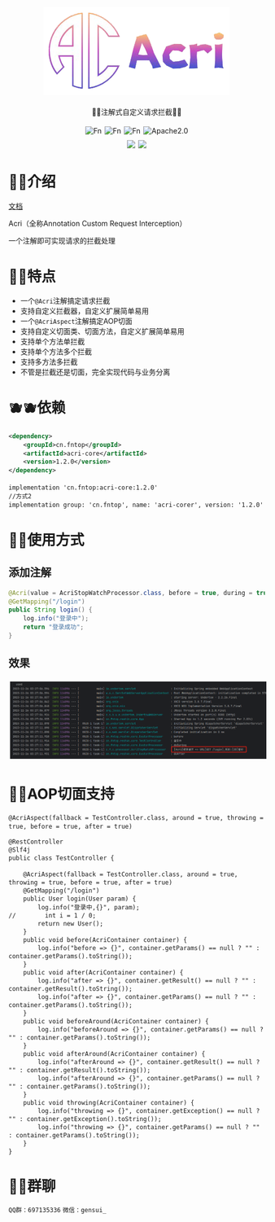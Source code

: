 <div align="center">
<img style="margin: 5px 3px" src="static/img/logo.png" alt="Fn">

<p>🍍🍍注解式自定义请求拦截🍍🍍</p>
</div>

<div align="center">

<div style="display: flex; justify-content: center;">  
    <img style="margin: 5px 3px" src="https://gitee.com/FnTop/acri/badge/star.svg?theme=light" alt="Fn">
    <img style="margin: 5px 3px" src="https://gitee.com/FnTop/acri/badge/fork.svg?theme=dark" alt="Fn">
    <img style="margin: 5px 3px" src="https://img.shields.io/badge/VERSION-1.1.0-green" alt="Fn">
    <img style="margin: 5px 3px" src="https://img.shields.io/badge/APACHE-2.0-green" alt="Apache2.0">

</div>

<div style="display: flex; justify-content: center;">  
    <img style="margin: 5px 3px" src="https://img.shields.io/badge/JAVA-1.8-blue">
    <img style="margin: 5px 3px" src="https://img.shields.io/badge/SPRINGBOOT-2.7.15-blue">
</div>

</div>

# 🍌🍌介绍


[文档](http://fntop.gitee.io/acri-doc)

Acri（全称Annotation Custom Request Interception）

一个注解即可实现请求的拦截处理

# 🍊🍊特点

* 一个`@Acri`注解搞定请求拦截
* 支持自定义拦截器，自定义扩展简单易用
* 一个`@AcriAspect`注解搞定AOP切面
* 支持自定义切面类、切面方法，自定义扩展简单易用
* 支持单个方法单拦截
* 支持单个方法多个拦截
* 支持多方法多拦截
* 不管是拦截还是切面，完全实现代码与业务分离


# 🫐🫐依赖
```xml
<dependency>
    <groupId>cn.fntop</groupId>
    <artifactId>acri-core</artifactId>
    <version>1.2.0</version>
</dependency>

implementation 'cn.fntop:acri-core:1.2.0'
//方式2
implementation group: 'cn.fntop', name: 'acri-corer', version: '1.2.0'
```

# 🍈🍈使用方式

## 添加注解

```java
@Acri(value = AcriStopWatchProcessor.class, before = true, during = true, after = true)
@GetMapping("/login")
public String login() {
    log.info("登录中");
    return "登录成功";
}
```
## 效果
<img style="margin: 5px 3px" src="static/img/img_1.png" alt="Fn">

# 🍍🍍AOP切面支持
`@AcriAspect(fallback = TestController.class, around = true, throwing = true, before = true, after = true)`

```
@RestController
@Slf4j
public class TestController {

    @AcriAspect(fallback = TestController.class, around = true, throwing = true, before = true, after = true)
    @GetMapping("/login")
    public User login(User param) {
        log.info("登录中,{}", param);
//        int i = 1 / 0;
        return new User();
    }
    public void before(AcriContainer container) {
        log.info("before => {}", container.getParams() == null ? "" : container.getParams().toString());
    }
    public void after(AcriContainer container) {
        log.info("after => {}", container.getResult() == null ? "" : container.getResult().toString());
        log.info("after => {}", container.getParams() == null ? "" : container.getParams().toString());
    }
    public void beforeAround(AcriContainer container) {
        log.info("beforeAround => {}", container.getParams() == null ? "" : container.getParams().toString());
    }
    public void afterAround(AcriContainer container) {
        log.info("afterAround => {}", container.getResult() == null ? "" : container.getResult().toString());
        log.info("afterAround => {}", container.getParams() == null ? "" : container.getParams().toString());
    }
    public void throwing(AcriContainer container) {
        log.info("throwing => {}", container.getException() == null ? "" : container.getException().toString());
        log.info("throwing => {}", container.getParams() == null ? "" : container.getParams().toString());
    }
}

```

# 🥝🥝群聊

`QQ群：697135336`
`微信：gensui_`






